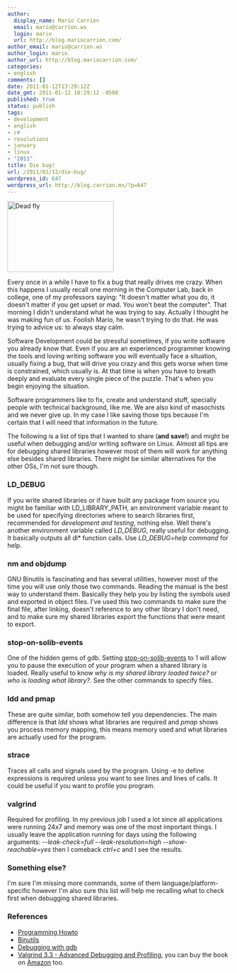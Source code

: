 ```yaml
---
author:
  display_name: Mario Carrion
  email: mario@carrion.ws
  login: mario
  url: http://blog.mariocarrion.com/
author_email: mario@carrion.ws
author_login: mario
author_url: http://blog.mariocarrion.com/
categories:
- english
comments: []
date: 2011-01-12T13:29:12Z
date_gmt: 2011-01-12 18:29:12 -0500
published: true
status: publish
tags:
- development
- english
- c#
- resolutions
- january
- linux
- "2011"
title: Die bug!
url: /2011/01/12/die-bug/
wordpress_id: 647
wordpress_url: http://blog.carrion.mx/?p=647
---
```


<p><a href="http://www.flickr.com/photos/mariocarrion/5349091765/" title="Dead fly by Mario Carrion, on Flickr"><img src="http://farm6.static.flickr.com/5208/5349091765_7618eedc5b_m.jpg" width="240" height="160" alt="Dead fly" class="aligncenter" /></a></p>
<p>Every once in a while I have to fix a bug that really drives me crazy. When this happens I usually recall one morning in the Computer Lab, back in college, one of my professors saying: "It doesn't matter what you do, it doesn't matter if you get upset or mad. You won't beat the computer". That morning I didn't understand what he was trying to say. Actually I thought he was making fun of us. Foolish Mario, he wasn't trying to do that. He was trying to advice us: to always stay calm.</p>
<p>Software Development could be stressful sometimes, if you write software you already know that. Even if you are an experienced programmer knowing the tools and loving writing software you will eventually face a situation, usually fixing a bug, that will drive you crazy and this gets worse when time is constrained, which usually is. At that time is when you have to breath deeply and evaluate every single piece of the puzzle. That's when you begin enjoying the situation.</p>
<p>Software programmers like to fix, create and understand stuff, specially people with technical background, like me. We are also kind of masochists and we never give up. In my case I like saving those tips because I'm certain that I will need that information in the future.</p>
<p>The following is a list of tips that I wanted to share (<strong>and save!</strong>) and might be useful when debugging and/or writing software on Linux. Almost all tips are for debugging shared libraries however most of them will work for anything else besides shared libraries. There might be similar alternatives for the other OSs, I'm not sure though. </p>
<h3>LD_DEBUG</h3>
<p>If you write shared libraries or if have built any package from source you might be familiar with LD_LIBRARY_PATH, an environment variable meant to be used for specifying directories where to search libraries first, recommended for <i>development and testing</i>, nothing else. Well there's another environment variable called <i>LD_DEBUG</i>, really useful for debugging. It basically outputs all dl* function calls. Use <i>LD_DEBUG=help command</i> for help.</p>
<h3>nm and objdump</h3>
<p>GNU Binutils is fascinating and has several utilities, however most of the time you will use only those two commands. Reading the manual is the best way to understand them. Basically they help you by listing the symbols used and exported in object files. I've used this two commands to make sure the final file, after linking, doesn't reference to any other library I don't need, and to make sure my shared libraries export the functions that were meant to export.</p>
<h3>stop-on-solib-events</h3>
<p>One of the hidden gems of gdb. Setting <a href="http://sourceware.org/gdb/download/onlinedocs/gdb/Files.html#Files">stop-on-solib-events</a> to 1 will allow you to pause the execution of your program when a shared library is loaded. Really useful to know <i>why is my shared library loaded twice?</i> or <i>who is loading what library?</i>. See the other commands to specify files.</p>
<h3>ldd and pmap</h3>
<p>These are quite similar, both somehow tell you dependencies. The main difference is that <i>ldd</i> shows what libraries are required and <i>pmap</i> shows you process memory mapping, this means memory used and what libraries are actually used for the program.</p>
<h3>strace</h3>
<p>Traces all calls and signals used by the program. Using -e to define expressions is required unless you want to see lines and lines of calls. It could be useful if you want to profile you program.</p>
<h3>valgrind</h3>
<p>Required for profiling. In my previous job I used a lot since all applications were running 24x7 and memory was one of the most important things. I usually leave the application running for days using the following arguments: <i>--leak-check=full --leak-resolution=high --show-reachable=yes</i> then I comeback <i>ctrl+c</i> and I see the results.</p>
<h3>Something else?</h3>
<p>I'm sure I'm missing more commands, some of them language/platform-specific however I'm also sure this list will help me recalling what to check first when debugging shared libraries.</p>
<h3>References</h3>
<ul>
<li><a href="http://tldp.org/HOWTO/Program-Library-HOWTO/index.html">Programming Howto</a></li>
<li><a href="http://www.gnu.org/software/binutils/">Binutils</a></li>
<li><a href="http://sourceware.org/gdb/download/onlinedocs/gdb/index.html">Debugging with gdb</a></li>
<li><a href="http://www.network-theory.co.uk/docs/valgrind/">Valgrind 3.3 - Advanced Debugging and Profiling</a>, you can buy the book on <a href="http://www.amazon.com/Valgrind-3-3-Debugging-Profiling-applications/dp/0954612051/ref=sr_1_1?ie=UTF8&qid=1294854842&sr=8-1">Amazon</a> too.</li>
</ul>
